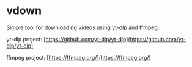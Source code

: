 # vdown



Simple tool for downloading videos using yt-dlp and ffmpeg.

yt-dlp project: [https://github.com/yt-dlp/yt-dlp](https://github.com/yt-dlp/yt-dlp)

ffmpeg project: [https://ffmpeg.org/](https://ffmpeg.org/)
